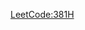 [LeetCode:381H](https://leetcode.com/problems/insert-delete-getrandom-o1-duplicates-allowed/description/)
